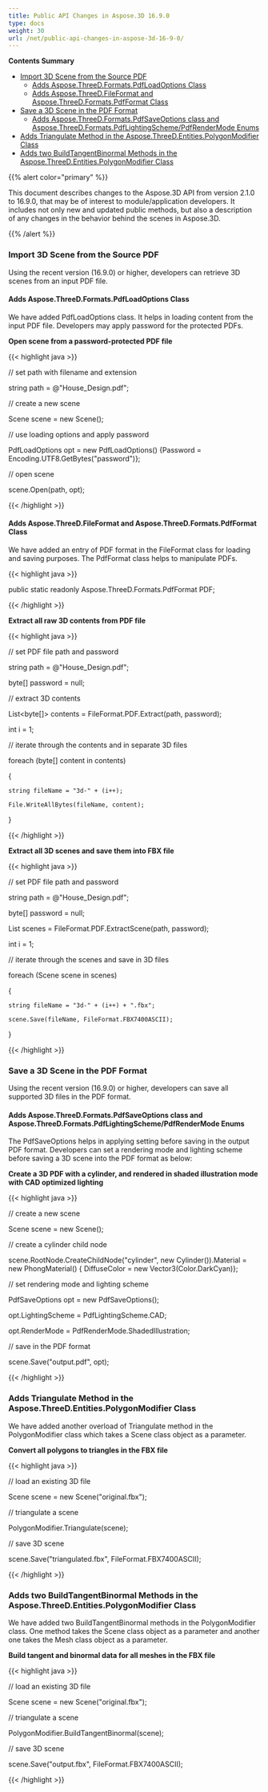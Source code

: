```yaml
---
title: Public API Changes in Aspose.3D 16.9.0
type: docs
weight: 30
url: /net/public-api-changes-in-aspose-3d-16-9-0/
---
```


**Contents Summary**

- [Import 3D Scene from the Source PDF](#PublicAPIChangesinAspose.3D16.9.0-Import3DScenefromtheSourcePDF) 
  - [Adds Aspose.ThreeD.Formats.PdfLoadOptions Class](#PublicAPIChangesinAspose.3D16.9.0-AddsAspose.ThreeD.Formats.PdfLoadOptionsClass)
  - [Adds Aspose.ThreeD.FileFormat and Aspose.ThreeD.Formats.PdfFormat Class](#PublicAPIChangesinAspose.3D16.9.0-AddsAspose.ThreeD.FileFormatandAspose.ThreeD.Formats.PdfFormatClass)
- [Save a 3D Scene in the PDF Format](#PublicAPIChangesinAspose.3D16.9.0-Savea3DSceneinthePDFFormat) 
  - [Adds Aspose.ThreeD.Formats.PdfSaveOptions class and Aspose.ThreeD.Formats.PdfLightingScheme/PdfRenderMode Enums](#PublicAPIChangesinAspose.3D16.9.0-AddsAspose.ThreeD.Formats.PdfSaveOptionsclassandAspose.ThreeD.Formats.PdfLightingScheme/PdfRenderModeEnums)
- [Adds Triangulate Method in the Aspose.ThreeD.Entities.PolygonModifier Class](#PublicAPIChangesinAspose.3D16.9.0-AddsTriangulateMethodintheAspose.ThreeD.Entities.PolygonModifierClass)
- [Adds two BuildTangentBinormal Methods in the Aspose.ThreeD.Entities.PolygonModifier Class](#PublicAPIChangesinAspose.3D16.9.0-AddstwoBuildTangentBinormalMethodsintheAspose.ThreeD.Entities.PolygonModifierClass)

{{% alert color="primary" %}} 

This document describes changes to the Aspose.3D API from version 2.1.0 to 16.9.0, that may be of interest to module/application developers. It includes not only new and updated public methods, but also a description of any changes in the behavior behind the scenes in Aspose.3D.

{{% /alert %}} 
### **Import 3D Scene from the Source PDF**
Using the recent version (16.9.0) or higher, developers can retrieve 3D scenes from an input PDF file.
#### **Adds Aspose.ThreeD.Formats.PdfLoadOptions Class**
We have added PdfLoadOptions class. It helps in loading content from the input PDF file. Developers may apply password for the protected PDFs.

**Open scene from a password-protected PDF file**

{{< highlight java >}}

 // set path with filename and extension 

string path = @"House_Design.pdf";

// create a new scene

Scene scene = new Scene();

// use loading options and apply password

PdfLoadOptions opt = new PdfLoadOptions() {Password = Encoding.UTF8.GetBytes("password")};

// open scene

scene.Open(path, opt);

{{< /highlight >}}
#### **Adds Aspose.ThreeD.FileFormat and Aspose.ThreeD.Formats.PdfFormat Class**
We have added an entry of PDF format in the FileFormat class for loading and saving purposes. The PdfFormat class helps to manipulate PDFs.

{{< highlight java >}}

 public static readonly Aspose.ThreeD.Formats.PdfFormat PDF;

{{< /highlight >}}

**Extract all raw 3D contents from PDF file**

{{< highlight java >}}

 // set PDF file path and password

string path = @"House_Design.pdf";

byte[] password = null;

// extract 3D contents

List<byte[]> contents = FileFormat.PDF.Extract(path, password);

int i = 1;

// iterate through the contents and in separate 3D files

foreach (byte[] content in contents)

{

    string fileName = "3d-" + (i++);

    File.WriteAllBytes(fileName, content);

}

{{< /highlight >}}

**Extract all 3D scenes and save them into FBX file**

{{< highlight java >}}

 // set PDF file path and password

string path = @"House_Design.pdf";

byte[] password = null;

List<Scene> scenes = FileFormat.PDF.ExtractScene(path, password);

int i = 1;

// iterate through the scenes and save in 3D files

foreach (Scene scene in scenes)

{

    string fileName = "3d-" + (i++) + ".fbx";

    scene.Save(fileName, FileFormat.FBX7400ASCII);

}

{{< /highlight >}}
### **Save a 3D Scene in the PDF Format**
Using the recent version (16.9.0) or higher, developers can save all supported 3D files in the PDF format.
#### **Adds Aspose.ThreeD.Formats.PdfSaveOptions class and Aspose.ThreeD.Formats.PdfLightingScheme/PdfRenderMode Enums**
The PdfSaveOptions helps in applying setting before saving in the output PDF format. Developers can set a rendering mode and lighting scheme before saving a 3D scene into the PDF format as below:

**Create a 3D PDF with a cylinder, and rendered in shaded illustration mode with CAD optimized lighting**

{{< highlight java >}}

 // create a new scene

Scene scene = new Scene();

// create a cylinder child node

scene.RootNode.CreateChildNode("cylinder", new Cylinder()).Material = new PhongMaterial() { DiffuseColor = new Vector3(Color.DarkCyan)};

// set rendering mode and lighting scheme

PdfSaveOptions opt = new PdfSaveOptions();

opt.LightingScheme = PdfLightingScheme.CAD;

opt.RenderMode = PdfRenderMode.ShadedIllustration;

// save in the PDF format

scene.Save("output.pdf", opt);

{{< /highlight >}}
### **Adds Triangulate Method in the Aspose.ThreeD.Entities.PolygonModifier Class**
We have added another overload of Triangulate method in the PolygonModifier class which takes a Scene class object as a parameter.

**Convert all polygons to triangles in the FBX file**

{{< highlight java >}}

 // load an existing 3D file

Scene scene = new Scene("original.fbx");

// triangulate a scene

PolygonModifier.Triangulate(scene);

// save 3D scene

scene.Save("triangulated.fbx", FileFormat.FBX7400ASCII);

{{< /highlight >}}
### **Adds two BuildTangentBinormal Methods in the Aspose.ThreeD.Entities.PolygonModifier Class**
We have added two BuildTangentBinormal methods in the PolygonModifier class. One method takes the Scene class object as a parameter and another one takes the Mesh class object as a parameter.

**Build tangent and binormal data for all meshes in the FBX file**

{{< highlight java >}}

 // load an existing 3D file

Scene scene = new Scene("original.fbx");

// triangulate a scene

PolygonModifier.BuildTangentBinormal(scene);

// save 3D scene

scene.Save("output.fbx", FileFormat.FBX7400ASCII);

{{< /highlight >}}
